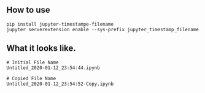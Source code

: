 ## How to use

```
pip install jupyter-timestampe-filename
jupyter serverextension enable --sys-prefix jupyter_timestamp_filename
```


## What it looks like.

```
# Initial File Name
Untitled_2020-01-12_23:54:44.ipynb

# Copied File Name
Untitled_2020-01-12_23:54:52-Copy.ipynb
```
